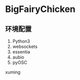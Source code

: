 # BigFairyChicken

## 环境配置
1. Python3
  1. websockets
  2. essentia
  3. aubio
  4. pyOSC
  
xuming

